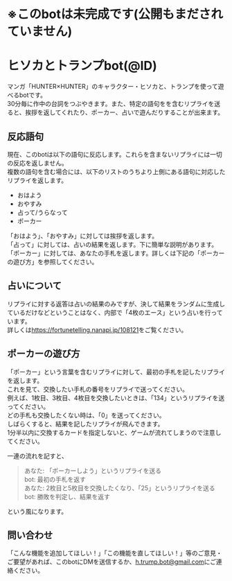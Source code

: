 # ※このbotは未完成です(公開もまだされていません)

ヒソカとトランプbot(@ID)
===============
マンガ「HUNTER×HUNTER」のキャラクター・ヒソカと、トランプを使って遊べるbotです。  
30分毎に作中の台詞をつぶやきます。また、特定の語句をを含むリプライを送ると、挨拶を返してくれたり、ポーカー、占いで遊んだりすることが出来ます。  

反応語句
-------
現在、このbotは以下の語句に反応します。これらを含まないリプライには一切の反応を返しません。  
複数の語句を含む場合には、以下のリストのうちより上側にある語句に対応したリプライを返します。  

* おはよう
* おやすみ
* 占って/うらなって
* ポーカー

「おはよう」、「おやすみ」に対しては挨拶を返します。  
「占って」に対しては、占いの結果を返します。下に簡単な説明があります。  
「ポーカー」に対しては、あなたの手札を返します。詳しくは下記の「ポーカーの遊び方」を参照してください。

占いについて
----------
リプライに対する返答は占いの結果のみですが、決して結果をランダムに生成しているだけなどということはなく、内部で「4枚のエース」という占いを行っています。  
詳しくは<https://fortunetelling.nanapi.jp/108121>をご覧ください。

ポーカーの遊び方
-------------
「ポーカー」という言葉を含むリプライに対して、最初の手札を記したリプライを返します。  
これを見て、交換したい手札の番号をリプライで送ってください。  
例えば、1枚目、3枚目、4枚目を交換したいときは、「134」というリプライを送ってください。  
どの手札も交換したくない時は、「0」を送ってください。  
しばらくすると、結果を記したリプライが飛んできます。  
1分半以内に交換するカードを指定しないと、ゲームが流れてしまうので注意してください。  

一連の流れを記すと、  

>あなた: 「ポーカーしよう」というリプライを送る  
>bot: 最初の手札を返す  
>あなた: 2枚目と5枚目を交換したくなり、「25」というリプライを送る  
>bot: 勝敗を判定し、結果を返す  

という風になります。

問い合わせ
-----------
「こんな機能を追加してほしい！」「この機能を直してほしい！」等のご意見・ご要望があれば、このbotにDMを送信するか、<h.trump.bot@gmail.com>にご連絡ください。